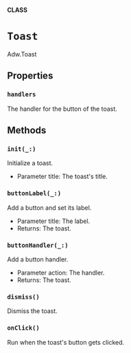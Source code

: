 **CLASS**

# `Toast`

Adw.Toast

## Properties
### `handlers`

The handler for the button of the toast.

## Methods
### `init(_:)`

Initialize a toast.
- Parameter title: The toast's title.

### `buttonLabel(_:)`

Add a button and set its label.
- Parameter title: The label.
- Returns: The toast.

### `buttonHandler(_:)`

Add a button handler.
- Parameter action: The handler.
- Returns: The toast.

### `dismiss()`

Dismiss the toast.

### `onClick()`

Run when the toast's button gets clicked.
